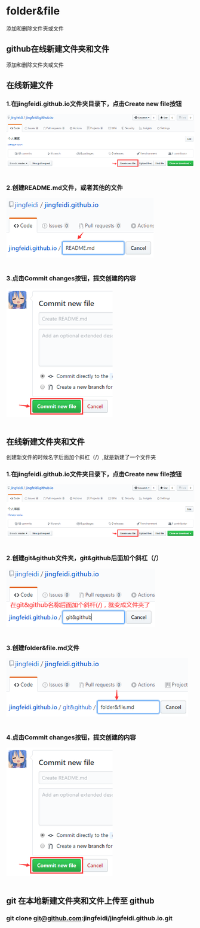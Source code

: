 # folder&file
添加和删除文件夹或文件


## github在线新建文件夹和文件
添加和删除文件夹或文件
## 在线新建文件
### 1.在jingfeidi.github.io文件夹目录下，点击Create new file按钮
![](https://github.com/jingfeidi/jingfeidi.github.io/blob/master/git%26github/img/20200114173022.png)<br><br>

### 2.创建README.md文件，或者其他的文件
![](https://github.com/jingfeidi/jingfeidi.github.io/blob/master/git%26github/img/20200114173352.png)<br><br>

### 3.点击Commit changes按钮，提交创建的内容
![](https://github.com/jingfeidi/jingfeidi.github.io/blob/master/git%26github/img/20200114173510.png)<br><br>

## 在线新建文件夹和文件
创建新文件的时候名字后面加个斜杠（/）,就是新建了一个文件夹

### 1.在jingfeidi.github.io文件夹目录下，点击Create new file按钮
![](https://github.com/jingfeidi/jingfeidi.github.io/blob/master/git%26github/img/20200114173022.png)<br><br>

### 2.创建git&github文件夹，git&github后面加个斜杠（/）
![](https://github.com/jingfeidi/jingfeidi.github.io/blob/master/git%26github/img/20200114173715.png)<br><br>

### 3.创建folder&file.md文件
![](https://github.com/jingfeidi/jingfeidi.github.io/blob/master/git%26github/img/20200114173825.png)<br><br>

### 4.点击Commit changes按钮，提交创建的内容
![](https://github.com/jingfeidi/jingfeidi.github.io/blob/master/git%26github/img/20200114173510.png)<br><br>


 ## git 在本地新建文件夹和文件上传至 github
 ### git clone git@github.com:jingfeidi/jingfeidi.github.io.git

